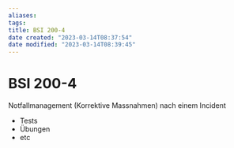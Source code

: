 ```yaml
---
aliases: 
tags: 
title: BSI 200-4
date created: "2023-03-14T08:37:54"
date modified: "2023-03-14T08:39:45"
---
```


# BSI 200-4

Notfallmanagement (Korrektive Massnahmen) nach einem Incident

- Tests
- Übungen
- etc
